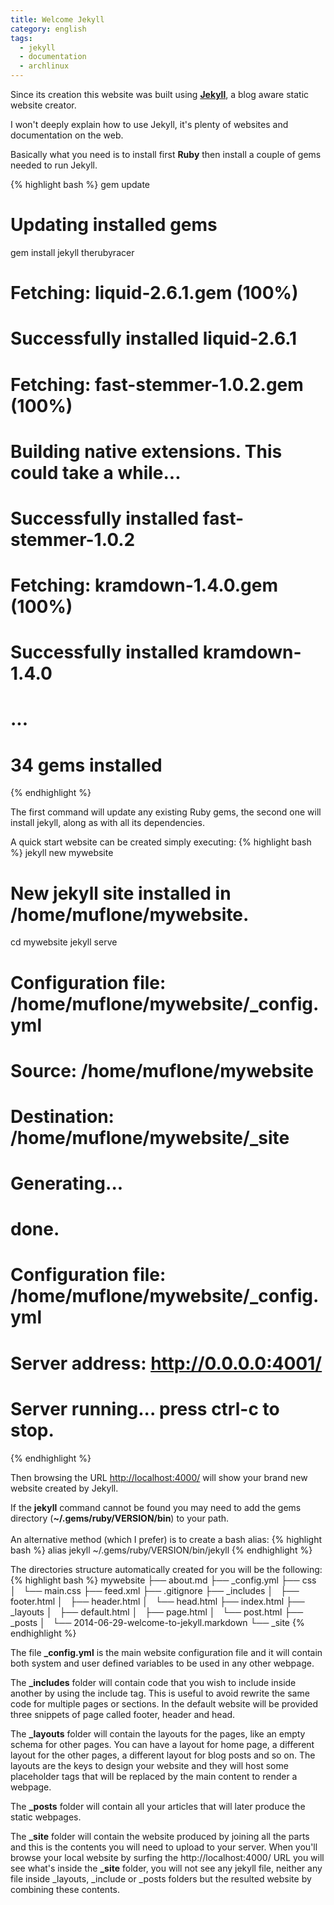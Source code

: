 ```yaml
---
title: Welcome Jekyll
category: english
tags:
  - jekyll
  - documentation
  - archlinux
---
```


Since its creation this website was built using [**Jekyll**](http://jekyllrb.com),
a blog aware static website creator.

I won't deeply explain how to use Jekyll, it's plenty of websites and
documentation on the web.

Basically what you need is to install first **Ruby** then install a couple of
gems needed to run Jekyll.

{% highlight bash %}
gem update
# Updating installed gems
gem install jekyll therubyracer
# Fetching: liquid-2.6.1.gem (100%)
# Successfully installed liquid-2.6.1
# Fetching: fast-stemmer-1.0.2.gem (100%)
# Building native extensions.  This could take a while...
# Successfully installed fast-stemmer-1.0.2
# Fetching: kramdown-1.4.0.gem (100%)
# Successfully installed kramdown-1.4.0
# ...
# 34 gems installed
{% endhighlight %}

The first command will update any existing Ruby gems, the second one will
install jekyll, along as with all its dependencies.

A quick start website can be created simply executing:
{% highlight bash %}
jekyll new mywebsite
# New jekyll site installed in /home/muflone/mywebsite.
cd mywebsite
jekyll serve
# Configuration file: /home/muflone/mywebsite/_config.yml
#             Source: /home/muflone/mywebsite
#        Destination: /home/muflone/mywebsite/_site
#       Generating... 
#                     done.
# Configuration file: /home/muflone/mywebsite/_config.yml
#     Server address: http://0.0.0.0:4001/
#   Server running... press ctrl-c to stop.
{% endhighlight %}

Then browsing the URL [http://localhost:4000/](http://localhost:4000/) will show
your brand new website created by Jekyll.

<div class="warning">If the <strong>jekyll</strong> command cannot be found you
may need to add the gems directory (<strong>~/.gems/ruby/VERSION/bin</strong>)
to your path.</div>

<div>&nbsp;</div>

<div class="tip">An alternative method (which I prefer) is to create a bash alias:
{% highlight bash %}
alias jekyll ~/.gems/ruby/VERSION/bin/jekyll
{% endhighlight %}
</div>

The directories structure automatically created for you will be the following:
{% highlight bash %}
mywebsite
├── about.md
├── _config.yml
├── css
│   └── main.css
├── feed.xml
├── .gitignore
├── _includes
│   ├── footer.html
│   ├── header.html
│   └── head.html
├── index.html
├── _layouts
│   ├── default.html
│   ├── page.html
│   └── post.html
├── _posts
│   └── 2014-06-29-welcome-to-jekyll.markdown
└── _site
{% endhighlight %}

The file **_config.yml** is the main website configuration file and it will
contain both system and user defined variables to be used in any other webpage.

The **_includes** folder will contain code that you wish to include inside
another by using the include tag. This is useful to avoid rewrite the same code
for multiple pages or sections.
In the default website will be provided three snippets of page called footer,
header and head.

The **_layouts** folder will contain the layouts for the pages, like an empty
schema for other pages. You can have a layout for home page, a different
layout for the other pages, a different layout for blog posts and so on.
The layouts are the keys to design your website and they will host some
placeholder tags that will be replaced by the main content to render a webpage.

The **_posts** folder will contain all your articles that will later produce
the static webpages.

The **_site** folder will contain the website produced by joining all the parts
and this is the contents you will need to upload to your server.
When you'll browse your local website by surfing the http://localhost:4000/ URL
you will see what's inside the **_site** folder, you will not see any jekyll
file, neither any file inside _layouts, _include or _posts folders but the
resulted website by combining these contents.